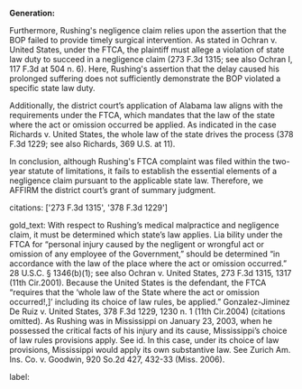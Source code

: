 **Generation:**

Furthermore, Rushing's negligence claim relies upon the assertion that the BOP failed to provide timely surgical intervention. As stated in Ochran v. United States, under the FTCA, the plaintiff must allege a violation of state law duty to succeed in a negligence claim (273 F.3d 1315; see also Ochran I, 117 F.3d at 504 n. 6). Here, Rushing's assertion that the delay caused his prolonged suffering does not sufficiently demonstrate the BOP violated a specific state law duty.

Additionally, the district court’s application of Alabama law aligns with the requirements under the FTCA, which mandates that the law of the state where the act or omission occurred be applied. As indicated in the case Richards v. United States, the whole law of the state drives the process (378 F.3d 1229; see also Richards, 369 U.S. at 11).

In conclusion, although Rushing's FTCA complaint was filed within the two-year statute of limitations, it fails to establish the essential elements of a negligence claim pursuant to the applicable state law. Therefore, we AFFIRM the district court’s grant of summary judgment.

citations: ['273 F.3d 1315', '378 F.3d 1229']

gold_text: With respect to Rushing’s medical malpractice and negligence claim, it must be determined which state’s law applies. Lia bility under the FTCA for “personal injury caused by the negligent or wrongful act or omission of any employee of the Government,” should be determined “in accordance with the law of the place where the act or omission occurred.” 28 U.S.C. § 1346(b)(1); see also Ochran v. United States, 273 F.3d 1315, 1317 (11th Cir.2001). Because the United States is the defendant, the FTCA “requires that the ‘whole law of the State where the act or omission occurred!,]’ including its choice of law rules, be applied.” Gonzalez-Jiminez De Ruiz v. United States, 378 F.3d 1229, 1230 n. 1 (11th Cir.2004) (citations omitted). As Rushing was in Mississippi on January 23, 2003, when he possessed the critical facts of his injury and its cause, Mississippi’s choice of law rules provisions apply. See id. In this case, under its choice of law provisions, Mississippi would apply its own substantive law. See Zurich Am. Ins. Co. v. Goodwin, 920 So.2d 427, 432-33 (Miss. 2006).

label: 